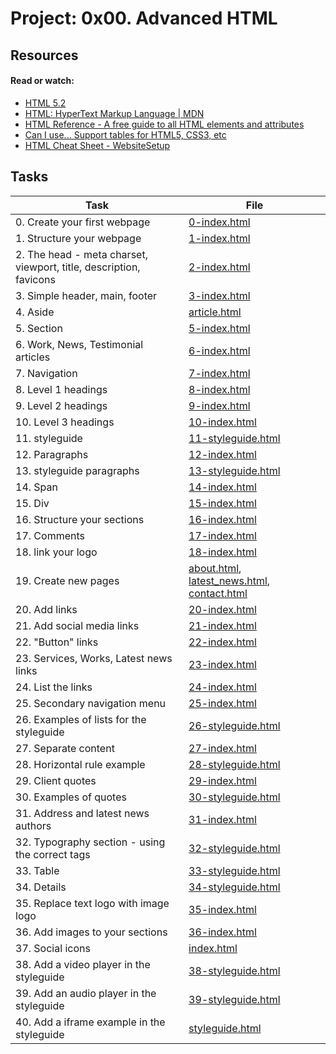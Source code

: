 # Project: 0x00. Advanced HTML

## Resources

#### Read or watch:

* [HTML 5.2](https://intranet.alxswe.com/rltoken/3ZeSykXeV9rQhzFiW5GHcg)
* [HTML: HyperText Markup Language | MDN](https://intranet.alxswe.com/rltoken/XWdv6hMca_9jks7PN2gsbA)
* [HTML Reference - A free guide to all HTML elements and attributes](https://intranet.alxswe.com/rltoken/H59e408ohxV9x_tYOWSxvg)
* [Can I use... Support tables for HTML5, CSS3, etc](https://intranet.alxswe.com/rltoken/u6RvQ_45Xpw82Awl82NZcg)
* [HTML Cheat Sheet - WebsiteSetup](https://intranet.alxswe.com/rltoken/6SV9Z98vlb8iehxHnl9YJg)
## Tasks

| Task | File |
| ---- | ---- |
| 0. Create your first webpage | [0-index.html](./0-index.html) |
| 1. Structure your webpage | [1-index.html](./1-index.html) |
| 2. The head - meta charset, viewport, title, description, favicons | [2-index.html](./2-index.html) |
| 3. Simple header, main, footer | [3-index.html](./3-index.html) |
| 4. Aside | [article.html](./article.html) |
| 5. Section | [5-index.html](./5-index.html) |
| 6. Work, News, Testimonial articles | [6-index.html](./6-index.html) |
| 7. Navigation | [7-index.html](./7-index.html) |
| 8. Level 1 headings | [8-index.html](./8-index.html) |
| 9. Level 2 headings | [9-index.html](./9-index.html) |
| 10. Level 3 headings | [10-index.html](./10-index.html) |
| 11. styleguide | [11-styleguide.html](./11-styleguide.html) |
| 12. Paragraphs | [12-index.html](./12-index.html) |
| 13. styleguide paragraphs | [13-styleguide.html](./13-styleguide.html) |
| 14. Span | [14-index.html](./14-index.html) |
| 15. Div | [15-index.html](./15-index.html) |
| 16. Structure your sections | [16-index.html](./16-index.html) |
| 17. Comments | [17-index.html](./17-index.html) |
| 18. link your logo | [18-index.html](./18-index.html) |
| 19. Create new pages | [about.html](./about.html), [latest_news.html](./latest_news.html), [contact.html](./contact.html) |
| 20. Add links | [20-index.html](./20-index.html) |
| 21. Add social media links | [21-index.html](./21-index.html) |
| 22. "Button" links | [22-index.html](./22-index.html) |
| 23. Services, Works, Latest news links | [23-index.html](./23-index.html) |
| 24. List the links | [24-index.html](./24-index.html) |
| 25. Secondary navigation menu | [25-index.html](./25-index.html) |
| 26. Examples of lists for the styleguide | [26-styleguide.html](./26-styleguide.html) |
| 27. Separate content | [27-index.html](./27-index.html) |
| 28. Horizontal rule example | [28-styleguide.html](./28-styleguide.html) |
| 29. Client quotes | [29-index.html](./29-index.html) |
| 30. Examples of quotes | [30-styleguide.html](./30-styleguide.html) |
| 31. Address and latest news authors | [31-index.html](./31-index.html) |
| 32. Typography section - using the correct tags | [32-styleguide.html](./32-styleguide.html) |
| 33. Table | [33-styleguide.html](./33-styleguide.html) |
| 34. Details | [34-styleguide.html](./34-styleguide.html) |
| 35. Replace text logo with image logo | [35-index.html](./35-index.html) |
| 36. Add images to your sections | [36-index.html](./36-index.html) |
| 37. Social icons | [index.html](./index.html) |
| 38. Add a video player in the styleguide | [38-styleguide.html](./38-styleguide.html) |
| 39. Add an audio player in the styleguide | [39-styleguide.html](./39-styleguide.html) |
| 40. Add a iframe example in the styleguide | [styleguide.html](./styleguide.html) |

